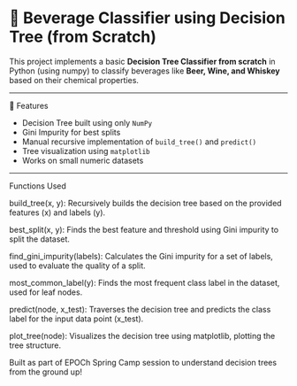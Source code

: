 # 🍷 Beverage Classifier using Decision Tree (from Scratch)

This project implements a basic **Decision Tree Classifier from scratch** in Python (using numpy) to classify beverages like **Beer, Wine, and Whiskey** based on their chemical properties.

---
📌 Features

- Decision Tree built using only `NumPy`
- Gini Impurity for best splits
- Manual recursive implementation of `build_tree()` and `predict()`
- Tree visualization using `matplotlib`
- Works on small numeric datasets

---

Functions Used

build_tree(x, y): Recursively builds the decision tree based on the provided features (x) and labels (y).

best_split(x, y): Finds the best feature and threshold using Gini impurity to split the dataset.

find_gini_impurity(labels): Calculates the Gini impurity for a set of labels, used to evaluate the quality of a split.

most_common_label(y): Finds the most frequent class label in the dataset, used for leaf nodes.

predict(node, x_test): Traverses the decision tree and predicts the class label for the input data point (x_test).

plot_tree(node): Visualizes the decision tree using matplotlib, plotting the tree structure.


Built as part of EPOCh Spring Camp session to understand decision trees from the ground up!
